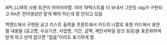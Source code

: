 API_LLM의 사용 토큰이 어마어마함.
아마 19텍스트를 다 보내서 그런듯
rag가 구현되고 llm은 언어생성만 맡게 해야 하는데 잘 안되고 있음

백엔드에서 구현된 공고 리스트 출력을 프론트에서 카드의 나열로 표현
카드에서 표현 될 내용들 (공고명, 수요기관, 사업명, 기간, 금액, 제안서파일 링크 등등)을 표준화하여 받게 하고 만약 없으면 "없음"이라도 표기하게 함.